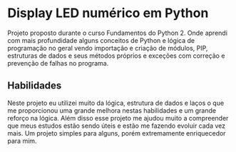 # Display LED numérico em Python
Projeto proposto durante o curso Fundamentos do Python 2. Onde aprendi com mais profundidade alguns conceitos de Python e lógica de programação no geral vendo importação e criação de módulos, PIP, estruturas de dados
e seus métodos próprios e exceções com correção e prevenção de falhas no programa.

## Habilidades
Neste projeto eu utilizei muito da lógica, estrutura de dados e laços o que me proporcionou uma grande melhora nestas habilidades e um grande reforço na lógica. Além disso esse projeto me ajudou muito a compreender que
meus estudos estão sendo úteis e estão me fazendo evoluir cada vez mais. Um projeto simples para alguns, porém extremamente enriquecedor para mim.
